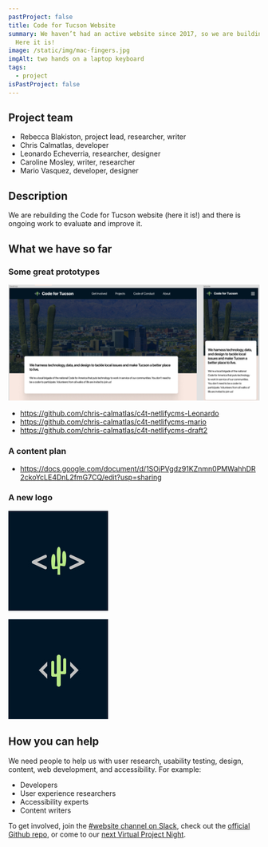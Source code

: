 ```yaml
---
pastProject: false
title: Code for Tucson Website
summary: We haven’t had an active website since 2017, so we are building one!
  Here it is!
image: /static/img/mac-fingers.jpg
imgAlt: two hands on a laptop keyboard
tags:
  - project
isPastProject: false
---
```

## Project team

* Rebecca Blakiston, project lead, researcher, writer
* Chris Calmatlas, developer 
* Leonardo Echeverria, researcher, designer
* Caroline Mosley, writer, researcher
* Mario Vasquez, developer, designer

## Description

We are rebuilding the Code for Tucson website (here it is!) and there is ongoing work to evaluate and improve it.

## What we have so far

### Some great prototypes

![Early design of this website with a desktop and mobile view side by side](/static/img/prototypes.jpg)

* <https://github.com/chris-calmatlas/c4t-netlifycms-Leonardo>
* <https://github.com/chris-calmatlas/c4t-netlifycms-mario>
* <https://github.com/chris-calmatlas/c4t-netlifycms-draft2>

### A content plan

* <https://docs.google.com/document/d/1SOjPVgdz91KZnmn0PMWahhDR2ckoYcLE4DnL2fmG7CQ/edit?usp=sharing>

### A new logo

<div class="container horizontal">

![A green cactus with slightly wavy edges. A gray < on it's left and a > on it's right.](/static/img/original-logo.jpg)

![A green cactus with straight edges. A gray < on it's left and a > on it's right.](/static/img/new-logo.jpg)

</div>

## How you can help

We need people to help us with user research, usability testing, design, content, web development, and accessibility. For example:

* Developers
* User experience researchers
* Accessibility experts
* Content writers

To get involved, join the [\#website channel on Slack](https://codefortucson.slack.com/archives/C09AARA9M), check out the [official Github repo](https://github.com/CodeForTucson/), or come to our [next Virtual Project Night](https://www.meetup.com/Code-for-Tucson/events/calendar/).